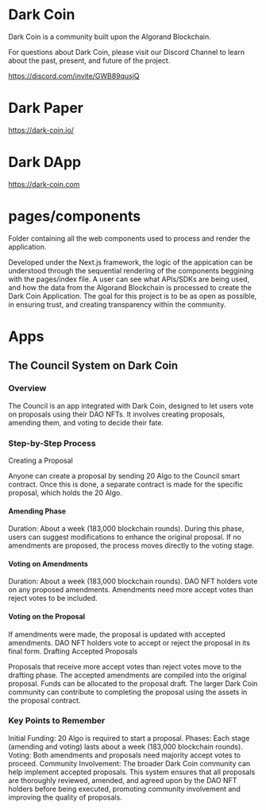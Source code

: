# Dark Coin

Dark Coin is a community built upon the Algorand Blockchain.

For questions about Dark Coin, please visit our Discord Channel to learn about the past, present, and future of the project.

https://discord.com/invite/GWB89qusjQ

# Dark Paper

https://dark-coin.io/

# Dark DApp

https://dark-coin.com

# pages/components

Folder containing all the web components used to process and render the application. 

Developed under the Next.js framework, the logic of the appication can be understood through the sequential rendering of the components beggining with the pages/index file. A user can see what APIs/SDKs are being used, and how the data from the Algorand Blockchain is processed to create the Dark Coin Application. The goal for this project is to be as open as possible, in ensuring trust, and creating transparency within the community.

# Apps

## The Council System on Dark Coin

### Overview
The Council is an app integrated with Dark Coin, designed to let users vote on proposals using their DAO NFTs. It involves creating proposals, amending them, and voting to decide their fate.

### Step-by-Step Process
Creating a Proposal

Anyone can create a proposal by sending 20 Algo to the Council smart contract.
Once this is done, a separate contract is made for the specific proposal, which holds the 20 Algo.

#### Amending Phase

Duration: About a week (183,000 blockchain rounds).
During this phase, users can suggest modifications to enhance the original proposal.
If no amendments are proposed, the process moves directly to the voting stage.

#### Voting on Amendments

Duration: About a week (183,000 blockchain rounds).
DAO NFT holders vote on any proposed amendments.
Amendments need more accept votes than reject votes to be included.

#### Voting on the Proposal

If amendments were made, the proposal is updated with accepted amendments.
DAO NFT holders vote to accept or reject the proposal in its final form.
Drafting Accepted Proposals

Proposals that receive more accept votes than reject votes move to the drafting phase.
The accepted amendments are compiled into the original proposal.
Funds can be allocated to the proposal draft.
The larger Dark Coin community can contribute to completing the proposal using the assets in the proposal contract.

### Key Points to Remember
Initial Funding: 20 Algo is required to start a proposal.
Phases: Each stage (amending and voting) lasts about a week (183,000 blockchain rounds).
Voting: Both amendments and proposals need majority accept votes to proceed.
Community Involvement: The broader Dark Coin community can help implement accepted proposals.
This system ensures that all proposals are thoroughly reviewed, amended, and agreed upon by the DAO NFT holders before being executed, promoting community involvement and improving the quality of proposals.



